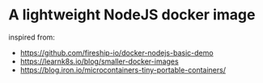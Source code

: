 # A lightweight NodeJS docker image

inspired from:
- https://github.com/fireship-io/docker-nodejs-basic-demo
- https://learnk8s.io/blog/smaller-docker-images
- https://blog.iron.io/microcontainers-tiny-portable-containers/